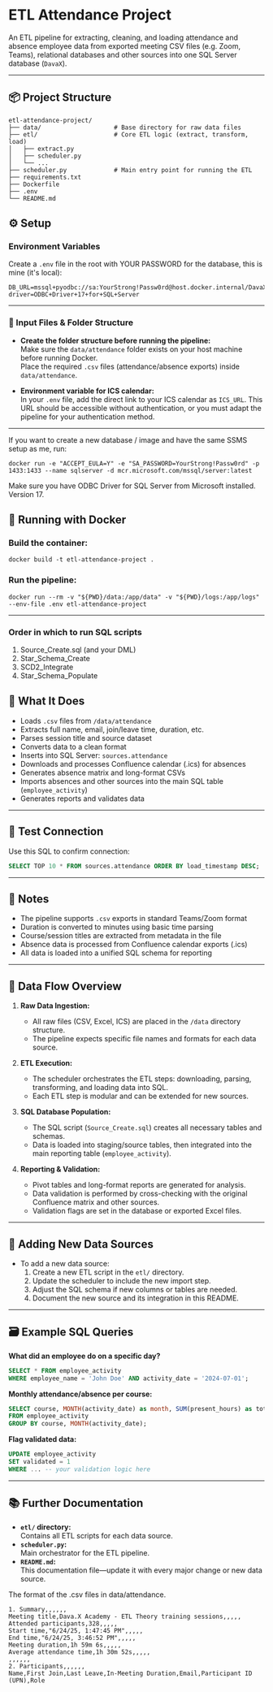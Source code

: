 # ETL Attendance Project

An ETL pipeline for extracting, cleaning, and loading attendance and absence employee data from exported meeting CSV files (e.g. Zoom, Teams), relational databases and other sources into one SQL Server database (`DavaX`).

---

## 📦 Project Structure

```
etl-attendance-project/
├── data/                    # Base directory for raw data files
├── etl/                     # Core ETL logic (extract, transform, load)
│   ├── extract.py
│   ├── scheduler.py
│   └── ...
├── scheduler.py             # Main entry point for running the ETL
├── requirements.txt
├── Dockerfile
├── .env
└── README.md
```

## ⚙️ Setup

### Environment Variables

Create a `.env` file in the root with YOUR PASSWORD for the database, this is mine (it's local):

```
DB_URL=mssql+pyodbc://sa:YourStrong!Passw0rd@host.docker.internal/DavaX?driver=ODBC+Driver+17+for+SQL+Server
```
---

### 📂 Input Files & Folder Structure

- **Create the folder structure before running the pipeline:**  
  Make sure the `data/attendance` folder exists on your host machine before running Docker.  
  Place the required `.csv` files (attendance/absence exports) inside `data/attendance`.

- **Environment variable for ICS calendar:**  
  In your `.env` file, add the direct link to your ICS calendar as `ICS_URL`.
  This URL should be accessible without authentication, or you must adapt the pipeline for your authentication method.

---

If you want to create a new database / image and have the same SSMS setup as me, run: 

```
docker run -e "ACCEPT_EULA=Y" -e "SA_PASSWORD=YourStrong!Passw0rd" -p 1433:1433 --name sqlserver -d mcr.microsoft.com/mssql/server:latest
```

Make sure you have ODBC Driver for SQL Server from Microsoft installed. Version 17.


## 🐳 Running with Docker

### Build the container:

```
docker build -t etl-attendance-project .
```

### Run the pipeline:

```
docker run --rm -v "${PWD}/data:/app/data" -v "${PWD}/logs:/app/logs" --env-file .env etl-attendance-project
```

---

### Order in which to run SQL scripts

1. Source_Create.sql (and your DML)
2. Star_Schema_Create
3. SCD2_Integrate
4. Star_Schema_Populate

## 🧠 What It Does

- Loads `.csv` files from `/data/attendance`
- Extracts full name, email, join/leave time, duration, etc.
- Parses session title and source dataset
- Converts data to a clean format
- Inserts into SQL Server: `sources.attendance`
- Downloads and processes Confluence calendar (.ics) for absences
- Generates absence matrix and long-format CSVs
- Imports absences and other sources into the main SQL table (`employee_activity`)
- Generates reports and validates data

---

## 🧪 Test Connection

Use this SQL to confirm connection:

```sql
SELECT TOP 10 * FROM sources.attendance ORDER BY load_timestamp DESC;
```

---

## 📌 Notes

- The pipeline supports `.csv` exports in standard Teams/Zoom format
- Duration is converted to minutes using basic time parsing
- Course/session titles are extracted from metadata in the file
- Absence data is processed from Confluence calendar exports (.ics)
- All data is loaded into a unified SQL schema for reporting

---

## 🔄 Data Flow Overview

1. **Raw Data Ingestion:**  
   - All raw files (CSV, Excel, ICS) are placed in the `/data` directory structure.
   - The pipeline expects specific file names and formats for each data source.

2. **ETL Execution:**  
   - The scheduler orchestrates the ETL steps: downloading, parsing, transforming, and loading data into SQL.
   - Each ETL step is modular and can be extended for new sources.

3. **SQL Database Population:**  
   - The SQL script (`Source_Create.sql`) creates all necessary tables and schemas.
   - Data is loaded into staging/source tables, then integrated into the main reporting table (`employee_activity`).

4. **Reporting & Validation:**  
   - Pivot tables and long-format reports are generated for analysis.
   - Data validation is performed by cross-checking with the original Confluence matrix and other sources.
   - Validation flags are set in the database or exported Excel files.

---

## 🧩 Adding New Data Sources

- To add a new data source:
  1. Create a new ETL script in the `etl/` directory.
  2. Update the scheduler to include the new import step.
  3. Adjust the SQL schema if new columns or tables are needed.
  4. Document the new source and its integration in this README.

---

## 🗃️ Example SQL Queries

**What did an employee do on a specific day?**
```sql
SELECT * FROM employee_activity
WHERE employee_name = 'John Doe' AND activity_date = '2024-07-01';
```

**Monthly attendance/absence per course:**
```sql
SELECT course, MONTH(activity_date) as month, SUM(present_hours) as total_present, SUM(absent_hours) as total_absent
FROM employee_activity
GROUP BY course, MONTH(activity_date);
```

**Flag validated data:**
```sql
UPDATE employee_activity
SET validated = 1
WHERE ... -- your validation logic here
```

---

## 📚 Further Documentation

- **`etl/` directory:**  
  Contains all ETL scripts for each data source.
- **`scheduler.py`:**  
  Main orchestrator for the ETL pipeline.
- **`README.md`:**  
  This documentation file—update it with every major change or new data source.

The format of the .csv files in data/attendance.

```
1. Summary,,,,,,
Meeting title,Dava.X Academy - ETL Theory training sessions,,,,,
Attended participants,328,,,,,
Start time,"6/24/25, 1:47:45 PM",,,,,
End time,"6/24/25, 3:46:52 PM",,,,,
Meeting duration,1h 59m 6s,,,,,
Average attendance time,1h 30m 52s,,,,,
,,,,,,
2. Participants,,,,,,
Name,First Join,Last Leave,In-Meeting Duration,Email,Participant ID (UPN),Role
```